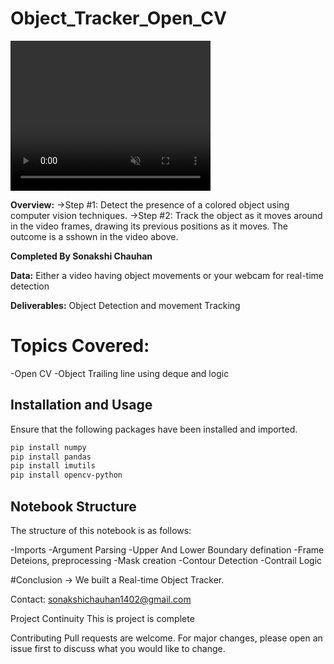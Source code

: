 # Object_Tracker_Open_CV
<video width="320" height="240" autoplay muted>
  <source src=https://screenrec.com/share/8W1FCJv9qn type="video/mp4">
</video>


**Overview:**
->Step #1: Detect the presence of a colored object using computer vision techniques.
->Step #2: Track the object as it moves around in the video frames, drawing its previous positions as it moves.
The outcome is a sshown in the video above.

**Completed By Sonakshi Chauhan**

**Data:** Either a video having object movements or your webcam for real-time detection

**Deliverables:** Object Detection and movement Tracking

# Topics Covered:
-Open CV
-Object Trailing line using deque and logic

## Installation and Usage

Ensure that the following packages have been installed and imported.

```bash
pip install numpy
pip install pandas
pip install imutils
pip install opencv-python
```
## Notebook Structure
The structure of this notebook is as follows:

 -Imports
 -Argument Parsing
 -Upper And Lower Boundary defination
 -Frame Deteions, preprocessing 
 -Mask creation
 -Contour Detection
 -Contrail Logic
 
#Conclusion -> We built a Real-time  Object Tracker. 

Contact: sonakshichauhan1402@gmail.com

Project Continuity
This is project is complete

Contributing
Pull requests are welcome. For major changes, please open an issue first to discuss what you would like to change.

